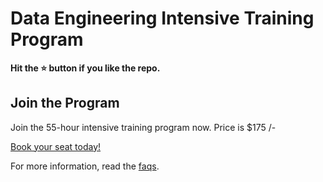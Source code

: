 # Data Engineering Intensive Training Program

**Hit the ⭐️ button if you like the repo.**

## Join the Program

Join the 55-hour intensive training program now. Price is $175 /-

[Book your seat today!](https://sparshcloud.typeform.com/to/fX9s14Ir)

For more information, read the [faqs](b3-misc/faq.md).
